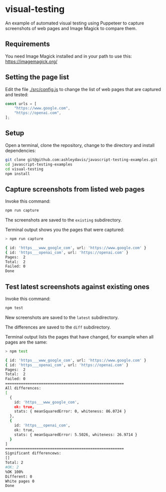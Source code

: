 # visual-testing

An example of automated visual testing using Puppeteer to capture screenshots of web pages and Image Magick to compare them.

## Requirements

You need Image Magick installed and in your path to use this:
https://imagemagick.org/ 

## Setting the page list

Edit the file [./src/config.js](./src/config.js) to change the list of web pages that are captured and tested:

```javascript
const urls = [
    "https://www.google.com",
    "https://openai.com",
];
```

## Setup


Open a terminal, clone the repository, change to the directory and install dependencies:

```bash
git clone git@github.com:ashleydavis/javascript-testing-examples.git
cd javascript-testing-examples
cd visual-testing
npm install
```

## Capture screenshots from listed web pages

Invoke this command:

```bash
npm run capture
```

The screenshots are saved to the `existing` subdirectory.

Terminal output shows you the pages that were captured:

```bash
> npm run capture

{ id: 'https___www_google_com', url: 'https://www.google.com' }
{ id: 'https___openai_com', url: 'https://openai.com' }
Pages:  2
Total:  2
Failed: 0
Done
```

## Test latest screenshots against existing ones

Invoke this command:

```bash
npm test
```

New screenshots are saved to the `latest` subdirectory.

The differences are saved to the `diff` subdirectory.

Terminal output lists the pages that have changed, for example when all pages are the same:

```bash
> npm test

{ id: 'https___www_google_com', url: 'https://www.google.com' }
{ id: 'https___openai_com', url: 'https://openai.com' }
Pages:  2
Total:  2
Failed: 0
=====================================================
All differences:
[
  {
    id: 'https___www_google_com',
    ok: true,
    stats: { meanSquaredError: 0, whiteness: 86.0724 }
  },
  {
    id: 'https___openai_com',
    ok: true,
    stats: { meanSquaredError: 5.5026, whiteness: 26.9714 }
  }
]
=====================================================
Significant differencews:
[]
Total: 2
#OK: 2
%OK 100%
Different: 0
White pages 0
Done
```
